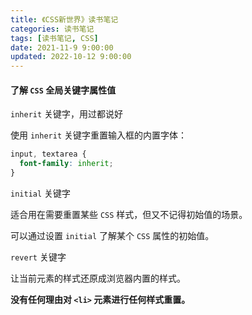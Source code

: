 ```yaml
---
title: 《CSS新世界》读书笔记
categories: 读书笔记
tags: [读书笔记, CSS]
date: 2021-11-9 9:00:00
updated: 2022-10-12 9:00:00
---
```


#### 了解 `CSS` 全局关键字属性值

`inherit` 关键字，用过都说好

使用 `inherit` 关键字重置输入框的内置字体：

```css
input, textarea {
  font-family: inherit;
}
```

`initial` 关键字

适合用在需要重置某些 `CSS` 样式，但又不记得初始值的场景。

可以通过设置 `initial` 了解某个 `CSS` 属性的初始值。

`revert` 关键字

让当前元素的样式还原成浏览器内置的样式。

**没有任何理由对 `<li>` 元素进行任何样式重置。**

